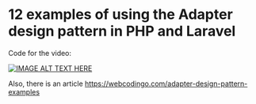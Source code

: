 # 12 examples of using the Adapter design pattern in PHP and Laravel

Code for the video:

[![IMAGE ALT TEXT HERE](https://img.youtube.com/vi/q5520HhjVLk/0.jpg)](https://www.youtube.com/watch?v=q5520HhjVLk)

Also, there is an article https://webcodingo.com/adapter-design-pattern-examples
